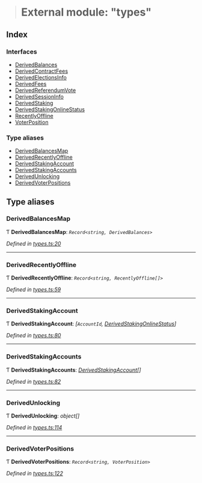 > # External module: "types"

## Index

### Interfaces

* [DerivedBalances](../interfaces/_types_.derivedbalances.md)
* [DerivedContractFees](../interfaces/_types_.derivedcontractfees.md)
* [DerivedElectionsInfo](../interfaces/_types_.derivedelectionsinfo.md)
* [DerivedFees](../interfaces/_types_.derivedfees.md)
* [DerivedReferendumVote](../interfaces/_types_.derivedreferendumvote.md)
* [DerivedSessionInfo](../interfaces/_types_.derivedsessioninfo.md)
* [DerivedStaking](../interfaces/_types_.derivedstaking.md)
* [DerivedStakingOnlineStatus](../interfaces/_types_.derivedstakingonlinestatus.md)
* [RecentlyOffline](../interfaces/_types_.recentlyoffline.md)
* [VoterPosition](../interfaces/_types_.voterposition.md)

### Type aliases

* [DerivedBalancesMap](_types_.md#derivedbalancesmap)
* [DerivedRecentlyOffline](_types_.md#derivedrecentlyoffline)
* [DerivedStakingAccount](_types_.md#derivedstakingaccount)
* [DerivedStakingAccounts](_types_.md#derivedstakingaccounts)
* [DerivedUnlocking](_types_.md#derivedunlocking)
* [DerivedVoterPositions](_types_.md#derivedvoterpositions)

## Type aliases

###  DerivedBalancesMap

Ƭ **DerivedBalancesMap**: *`Record<string, DerivedBalances>`*

*Defined in [types.ts:20](https://github.com/polkadot-js/api/blob/1c885a2/packages/api-derive/src/types.ts#L20)*

___

###  DerivedRecentlyOffline

Ƭ **DerivedRecentlyOffline**: *`Record<string, RecentlyOffline[]>`*

*Defined in [types.ts:59](https://github.com/polkadot-js/api/blob/1c885a2/packages/api-derive/src/types.ts#L59)*

___

###  DerivedStakingAccount

Ƭ **DerivedStakingAccount**: *[`AccountId`, [DerivedStakingOnlineStatus](../interfaces/_types_.derivedstakingonlinestatus.md)]*

*Defined in [types.ts:80](https://github.com/polkadot-js/api/blob/1c885a2/packages/api-derive/src/types.ts#L80)*

___

###  DerivedStakingAccounts

Ƭ **DerivedStakingAccounts**: *[DerivedStakingAccount](_types_.md#derivedstakingaccount)[]*

*Defined in [types.ts:82](https://github.com/polkadot-js/api/blob/1c885a2/packages/api-derive/src/types.ts#L82)*

___

###  DerivedUnlocking

Ƭ **DerivedUnlocking**: *object[]*

*Defined in [types.ts:114](https://github.com/polkadot-js/api/blob/1c885a2/packages/api-derive/src/types.ts#L114)*

___

###  DerivedVoterPositions

Ƭ **DerivedVoterPositions**: *`Record<string, VoterPosition>`*

*Defined in [types.ts:122](https://github.com/polkadot-js/api/blob/1c885a2/packages/api-derive/src/types.ts#L122)*